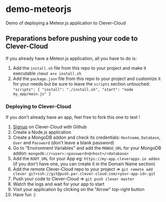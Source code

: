 demo-meteorjs
=================================

Demo of deploying a Meteor.js application to Clever-Cloud

## Preparations before pushing your code to Clever-Cloud

If you already have a Meteor.js application, all you have to do is:

1. Add the ``install.sh`` file from this repo to your project and make it executable ``chmod a+x install.sh``
2. Add the ``package.json`` file from this repo to your project and customize it for your needs but be sure to leave the ``scripts`` section untouched: ``"scripts": { "install": "./install.sh", "start": "node my_app/main.js" }``

### Deploying to Clever-Cloud

If you don't already have an app, feel free to fork this one to test !

1. [Signup](https://api.clever-cloud.com/v2/github/signup) on Clever-Cloud with Github
2. Create a Node.js application
3. Create a MongoDB addon and check its credentials: ``Hostname``, ``Database``, ``User`` and ``Password`` (don't leave a blank password)
4. Go to "Environment Variables" and add the ``MONGO_URL`` for your MongoDB addon: ``mongodb://<user>:<password>@<host>/<database>``
5. Add the ``ROOT_URL`` for your App eg: ``https://my-app.cleverapps.io addon`` (if you don't have one, you can create it in the Domain Name section)
6. Add the remote Clever-Cloud repo to your project => ``git remote add clever git+ssh://git@push.par.clever-cloud.com/<your-app-id>.git``
7. Push your code to Clever-Cloud => ``git push clever master``
8. Watch the logs and wait for your app to start
9. Visit your application by clicking on the "Arrow" top-right button
10. Have fun :)
